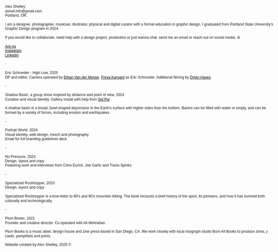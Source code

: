 <html lang="en">
<head>
    <meta charset="UTF-8">
    <meta name="viewport" content="width=device-width, initial-scale=1.0">
    <meta http-equiv="X-UA-Compatible" content="ie=edge">
    <style>
        * {
            font-family: Arial, sans-serif; /* Typeface set to Arial */
        }
        body {
            margin: 0;
            font-size: 14px; /* Font size set to 14px */
            line-height: 1.4; /* Line height set to 1.4 */
        }
        a, a:visited {
            color: black;
            text-decoration: underline; /* Underline links */
        }
        .information {
            z-index: 1000;
            margin: 1.2em;
            position: absolute;
            font-size: 12px; /* Font size set to 12px */
            line-height: 1.2; /* Tight line height */
        }
        .container {
            z-index: 1;
            width: 100vw;
            height: 100vh;
            margin: auto;
            position: relative;
        }
        .image_container {
            width: 800px;
            height: 500px;
            display: flex;
        }
    </style>
</head>
<body>
    <div class="information">
        Alex Shelley<br>
        ashell.info@gmail.com<br>
        Portland, OR.<br>
        <br>
        I am a designer, photographer, musician, illustrator, physical and digital curator with a formal education in graphic design. I graduated from Portland State University’s Graphic Design program in 2024.<br>
        <br>
        If you would like to collaborate, need help with a design project, production or just wanna chat, send me an email or reach out on social media. ☮<br>
        <br>
        <a href="https://www.are.na/alex-s-vs8f8ybbddg/channels" target="_blank">Are.na</a><br>
        <a href="https://www.instagram.com/alexpshelley/" target="_blank">Instagram</a><br>
        <a href="https://www.linkedin.com/in/alex-shelley-48817a273/" target="_blank">Linkedin</a><br>
        <br>
        -<br>
        <br>
        Eric Schroeder - High Low, 2025<br>
        DP and editor. Camera operated by <a href="https://www.instagram.com/ethanvanfilm/" target="_blank">Ethan Van der Merwe</a>. <a href="https://freyakargard.com" target="_blank">Freya Kargard</a> as Eric Schroeder. Additional filming by <a href="https://dylanhayes.me/" target="_blank">Dylan Hayes</a><br>
        <br>
        -<br>
        <br>
        Shallow Basin, a group show inspired by distance and point of view, 2024<br>
        Curation and visual identity. Gallery Install with help from <a href="https://sidpai.site/" target="_blank">Sid Pai</a><br>
        <br>
        A shallow basin is a broad, bowl-shaped depression in the Earth's surface with higher sides than the bottom. Basins can be filled with water or empty, and can be formed by a variety of forces, including erosion and earthquakes.<br>
        <br>
        -<br>
        <br>
        Portrait World, 2024<br>
        Visual identity, web design, merch and photography<br>
        Email for full branding guidelines deck<br>
        <br>
        -<br>
        <br>
        No Pressure, 2024<br>
        Design, layout and copy<br>
        Featuring work and interviews from Chris Eurick, Joe Garlic and Travis Spinks<br>
        <br>
        -<br>
        <br>
        Specialized Rockhopper, 2023<br>
        Design, layout and copy<br>
        <br>
        Specialized Rockhopper is a love-letter to 80’s and 90’s mountain biking. The book recounts a brief history of the sport, its pioneers, and how it has evolved both culturally and technologically.<br>
        <br>
        -<br>
        <br>
        Plum Books, 2021<br>
        Founder and creative director. Co operated with Ali Mehraban<br>
        <br>
        Plum Books is a music label, design house and zine press based in San Diego, CA. We work closely with local risograph studio Burn All Books to produce zines, j-cards, pamphlets and prints.<br>
        <br>
        Website created by Alex Shelley, 2025 ©<br>
    </div>
    <div class="container" style="pointer-events: auto;">
        <div class="image_container">
            <div class="image_1"></div>
            <div class="image_2"></div>
        </div>
    </div>
</body>
</html>
